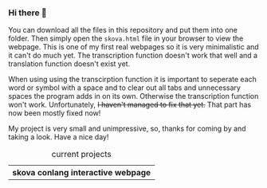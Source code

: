 

### Hi there 👋
You can download all the files in this repository and put them into one folder. Then simply open the `skova.html` file in your browser to view the webpage. 
This is one of my first real webpages so it is very minimalistic and it can't do much yet. The transcription function doesn't work that well and a translation function doesn't exist yet.

When using using the transcirption function it is important to seperate each word or symbol with a space and to clear out all tabs and unnecessary spaces the program adds in on its own. Otherwise the transcription function won't work. Unfortunately, <s>I haven't managed to fix that yet.</s> That part has now been mostly fixed now!

My project is very small and unimpressive, so, thanks for coming by and taking a look. Have a nice day!
<table>
  <caption>current projects</caption>
  <tr>
     <th>skova conlang interactive webpage</th>
  </tr>
</table>

<!--
**Moschka/moschka** is a ✨ _special_ ✨ repository because its `README.md` (this file) appears on your GitHub profile.

Here are some ideas to get you started:

- 🔭 I’m currently working on ...
- 🌱 I’m currently learning ...
- 👯 I’m looking to collaborate on ...
- 🤔 I’m looking for help with ...
- 💬 Ask me about ...
- 📫 How to reach me: ...
- 😄 Pronouns: ...
- ⚡ Fun fact: ...
-->
